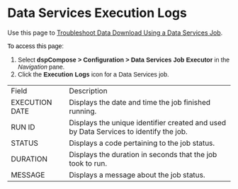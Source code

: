 # Data Services Execution Logs

<div class="use">

Use this page to [Troubleshoot Data Download Using a Data Services
Job](../Use_Cases/Troubleshoot_Data_Download_Using_a_Data_Services_Job.htm).

</div>

<span style="line-height: normal;"><span style="font-family: Arial, sans-serif;color: #000000;background: #ffffff;">To
access this page:</span></span>

1.  <span style="font-family: Arial, sans-serif;">Select **dspCompose \>
    Configuration \> Data Services Job Executor** in the *Navigation*
    pane.</span>
2.  <span style="font-family: Arial, sans-serif;">Click the **Execution
    Logs** icon for a Data Services
job.</span>

|                |                                                                                       |
| -------------- | ------------------------------------------------------------------------------------- |
| Field          | Description                                                                           |
| EXECUTION DATE | Displays the date and time the job finished running.                                  |
| RUN ID         | Displays the unique identifier created and used by Data Services to identify the job. |
| STATUS         | Displays a code pertaining to the job status.                                         |
| DURATION       | Displays the duration in seconds that the job took to run.                            |
| MESSAGE        | Displays a message about the job status.                                              |
